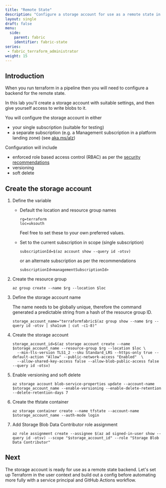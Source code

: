```yaml
---
title: "Remote State"
description: "Configure a storage account for use as a remote state in Terraform."
layout: single
draft: false
menu:
  side:
    parent: fabric
    identifier: fabric-state
series:
 - fabric_terraform_administrator
weight: 15
---
```


## Introduction

When you run terraform in a pipeline then you will need to configure a backend for the remote state.

In this lab you'll create a storage account with suitable settings, and then give yourself access to write blobs to it.

You will configure the storage account in either

- your single subscription (suitable for testing)
- a separate subscription (e.g. a Management subscription in a platform landing zone) (see [aka.ms/alz](https://aka.ms/alz))

Configuration will include

- enforced role based access control (RBAC) as per the [security recommendations](https://learn.microsoft.com/azure/storage/blobs/security-recommendations)
- versioning
- soft delete

## Create the storage account

1. Define the variable

    - Default the location and resource group names

        ```shell
        rg=terraform
        loc=uksouth
        ```

        Feel free to set these to your own preferred values.

    - Set to the current subscription in scope (single subscription)

        ```shell
        subscriptionId=$(az account show --query id -otsv)
        ```

       or an alternate subscription as per the recommendations

        ```shell
        subscriptionId<managementSubscriptionId>
        ```

1. Create the resource group

    ```shell
    az group create --name $rg --location $loc
    ```

1. Define the storage account name

    The name needs to be globally unique, therefore the command generated a predictable string from a hash of the resource group ID.

    ```shell
    storage_account_name="terraformfabric$(az group show --name $rg --query id -otsv | sha1sum | cut -c1-8)"
    ```

1. Create the storage account

    ```shell
    storage_account_id=$(az storage account create --name $storage_account_name --resource-group $rg --location $loc \
      --min-tls-version TLS1_2 --sku Standard_LRS --https-only true --default-action "Allow" --public-network-access "Enabled"  \
      --allow-shared-key-access false --allow-blob-public-access false --query id -otsv)
    ```

1. Enable versioning and soft delete

    ```shell
    az storage account blob-service-properties update --account-name $storage_account_name --enable-versioning --enable-delete-retention --delete-retention-days 7
    ```

1. Create the tfstate container

    ```shell
    az storage container create --name tfstate --account-name $storage_account_name --auth-mode login
    ```

1. Add Storage Blob Data Contributor role assignment

    ```shell
    az role assignment create --assignee $(az ad signed-in-user show --query id -otsv) --scope "$storage_account_id" --role "Storage Blob Data Contributor"
    ```

## Next

The storage account is ready for use as a remote state backend. Let's set up Terraform in the user context and build out a config before automating more fully with a service principal and GitHub Actions workflow.
